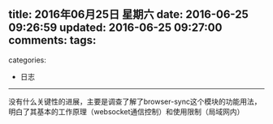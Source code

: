 title: 2016年06月25日 星期六
date: 2016-06-25 09:26:59
updated: 2016-06-25 09:27:00
comments:
tags:
- 
categories:
- 日志

---

没有什么关键性的进展，主要是调查了解了browser-sync这个模块的功能用法，明白了其基本的工作原理（websocket通信控制）和使用限制（局域网内）